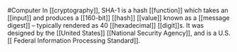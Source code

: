 #Computer 
In [[cryptography]], SHA-1 is a hash [[function]] which takes an [[input]] and produces a [[160-bit]] [[hash]] [[value]] known as a [[message digest]] – typically rendered as 40 [[hexadecimal]] [[digit]]s. It was designed by the [[United States]] [[National Security Agency]], and is a U.S.[[ Federal Information Processing Standard]].